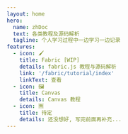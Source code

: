 ```yaml
---
layout: home
hero:
  name: zhDoc
  text: 各类教程及源码解析
  tagline: 个人学习过程中一边学习一边记录
features:
  - icon: 🖌
    title: Fabric [WIP]
    details: fabric.js 教程与源码解析
    link: '/fabric/tutorial/index'
    linkText: 查看
  - icon: 🖼
    title: Canvas
    details: Canvas 教程
  - icon: 🈚️
    title: 待定
    details: 还没想好, 写完前面再补充...
---
```


